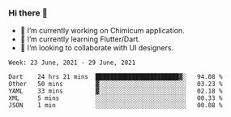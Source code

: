 ### Hi there 👋

<!--
**devcat37/devcat37** is a ✨ _special_ ✨ repository because its `README.md` (this file) appears on your GitHub profile.-->


- 🔭 I’m currently working on Chimicum application.
- 🌱 I’m currently learning Flutter/Dart.
- 👯 I’m looking to collaborate with UI designers.
<!-- - 🤔 I’m looking for help with ... -->

<!--START_SECTION:waka-->
```text
Week: 23 June, 2021 - 29 June, 2021

Dart    24 hrs 21 mins  ███████████████████████▓░   94.08 % 
Other   50 mins         ▓░░░░░░░░░░░░░░░░░░░░░░░░   03.23 % 
YAML    33 mins         ▓░░░░░░░░░░░░░░░░░░░░░░░░   02.18 % 
XML     5 mins          ░░░░░░░░░░░░░░░░░░░░░░░░░   00.33 % 
JSON    1 min           ░░░░░░░░░░░░░░░░░░░░░░░░░   00.08 % 
```
<!--END_SECTION:waka-->
